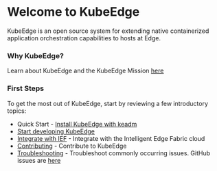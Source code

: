 # Welcome to KubeEdge

KubeEdge is an open source system for extending native containerized application orchestration capabilities to hosts at Edge.

### Why KubeEdge?
Learn about KubeEdge and the KubeEdge Mission [here](../modules/kubeedge.md)

### First Steps
To get the most out of KubeEdge, start by reviewing a few introductory topics:
- Quick Start - [Install KubeEdge with keadm](../setup/kubeedge_install_keadm.md)
- [Start developing KubeEdge](../setup/develop_kubeedge.md)
- [Integrate with IEF](../guides/try_kubeedge_with_ief.md) - Integrate with the Intelligent Edge Fabric cloud
- [Contributing](contribute.md) - Contribute to KubeEdge
- [Troubleshooting](../troubleshooting/troubleshooting.md) - Troubleshoot commonly occurring issues. GitHub issues are [here](https://github.com/kubeedge/kubeedge/issues)
